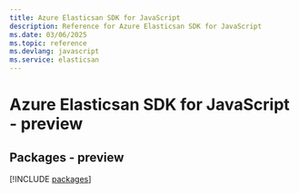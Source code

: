 ```yaml
---
title: Azure Elasticsan SDK for JavaScript
description: Reference for Azure Elasticsan SDK for JavaScript
ms.date: 03/06/2025
ms.topic: reference
ms.devlang: javascript
ms.service: elasticsan
---
```

# Azure Elasticsan SDK for JavaScript - preview
## Packages - preview
[!INCLUDE [packages](elasticsan-index.md)]